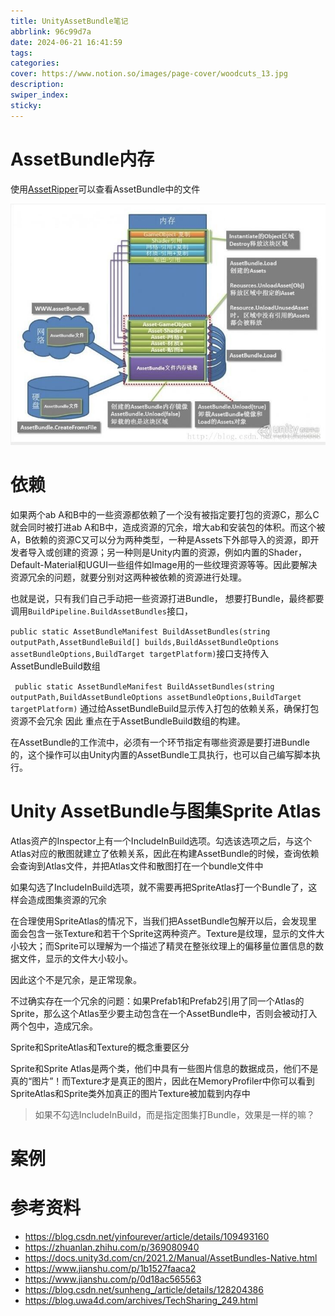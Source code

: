 ```yaml
---
title: UnityAssetBundle笔记
abbrlink: 96c99d7a
date: 2024-06-21 16:41:59
tags:
categories:
cover: https://www.notion.so/images/page-cover/woodcuts_13.jpg
description:
swiper_index:
sticky:
---
```


# AssetBundle内存

使用[AssetRipper](https://github.com/AssetRipper/AssetRipper?tab=readme-ov-file)可以查看AssetBundle中的文件

![](Unity-AssetBundle笔记/image.png)

# 依赖

如果两个ab A和B中的一些资源都依赖了一个没有被指定要打包的资源C，那么C就会同时被打进ab A和B中，造成资源的冗余，增大ab和安装包的体积。而这个被A，B依赖的资源C又可以分为两种类型，一种是Assets下外部导入的资源，即开发者导入或创建的资源；另一种则是Unity内置的资源，例如内置的Shader，Default-Material和UGUI一些组件如Image用的一些纹理资源等等。因此要解决资源冗余的问题，就要分别对这两种被依赖的资源进行处理。

也就是说，只有我们自己手动把一些资源打进Bundle，
想要打Bundle，最终都要调用`BuildPipeline.BuildAssetBundles`接口，

`public static AssetBundleManifest BuildAssetBundles(string outputPath,AssetBundleBuild[] builds,BuildAssetBundleOptions assetBundleOptions,BuildTarget targetPlatform)`接口支持传入AssetBundleBuild数组

` public static AssetBundleManifest BuildAssetBundles(string outputPath,BuildAssetBundleOptions assetBundleOptions,BuildTarget targetPlatform)`
通过给AssetBundleBuild显示传入打包的依赖关系，确保打包资源不会冗余
因此 重点在于AssetBundleBuild数组的构建。

在AssetBundle的工作流中，必须有一个环节指定有哪些资源是要打进Bundle的，这个操作可以由Unity内置的AssetBundle工具执行，也可以自己编写脚本执行。

# Unity AssetBundle与图集Sprite Atlas

Atlas资产的Inspector上有一个IncludeInBuild选项。勾选该选项之后，与这个Atlas对应的散图就建立了依赖关系，因此在构建AssetBundle的时候，查询依赖会查询到Atlas文件，并把Atlas文件和散图打在一个bundle文件中

如果勾选了IncludeInBuild选项，就不需要再把SpriteAtlas打一个Bundle了，这样会造成图集资源的冗余

在合理使用SpriteAtlas的情况下，当我们把AssetBundle包解开以后，会发现里面会包含一张Texture和若干个Sprite这两种资产。Texture是纹理，显示的文件大小较大；而Sprite可以理解为一个描述了精灵在整张纹理上的偏移量位置信息的数据文件，显示的文件大小较小。

因此这个不是冗余，是正常现象。

不过确实存在一个冗余的问题：如果Prefab1和Prefab2引用了同一个Atlas的Sprite，那么这个Atlas至少要主动包含在一个AssetBundle中，否则会被动打入两个包中，造成冗余。

Sprite和SpriteAtlas和Texture的概念重要区分

Sprite和Sprite Atlas是两个类，他们中具有一些图片信息的数据成员，他们不是真的“图片”！而Texture才是真正的图片，因此在MemoryProfiler中你可以看到SpriteAtlas和Sprite类外加真正的图片Texture被加载到内存中

> 如果不勾选IncludeInBuild，而是指定图集打Bundle，效果是一样的嘛？
> 


# 案例



# 参考资料

- https://blog.csdn.net/yinfourever/article/details/109493160
- https://zhuanlan.zhihu.com/p/369080940
- https://docs.unity3d.com/cn/2021.2/Manual/AssetBundles-Native.html
- https://www.jianshu.com/p/1b1527faaca2
- https://www.jianshu.com/p/0d18ac565563
- https://blog.csdn.net/sunheng_/article/details/128204386
- https://blog.uwa4d.com/archives/TechSharing_249.html